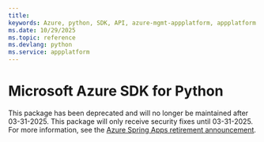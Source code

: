 ```yaml
---
title: 
keywords: Azure, python, SDK, API, azure-mgmt-appplatform, appplatform
ms.date: 10/29/2025
ms.topic: reference
ms.devlang: python
ms.service: appplatform
---
```

# Microsoft Azure SDK for Python

This package has been deprecated and will no longer be maintained after 03-31-2025. This package will only receive security fixes until 03-31-2025. For more information, see the [Azure Spring Apps retirement announcement](https://aka.ms/asaretirement). 

